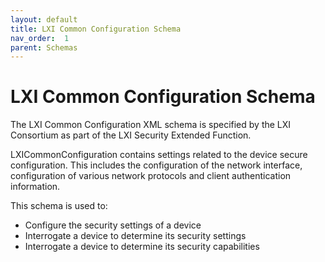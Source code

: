 ```yaml
---
layout: default
title: LXI Common Configuration Schema
nav_order:  1
parent: Schemas
---
```


# LXI Common Configuration Schema

The LXI Common Configuration XML schema is specified by the LXI 
Consortium as part of the LXI Security Extended Function.

LXICommonConfiguration contains settings related to the device 
secure configuration. This includes the configuration of the network 
interface, configuration of various network protocols and client 
authentication information.

This schema is used to:

  * Configure the security settings of a device
  * Interrogate a device to determine its security settings
  * Interrogate a device to determine its security capabilities

